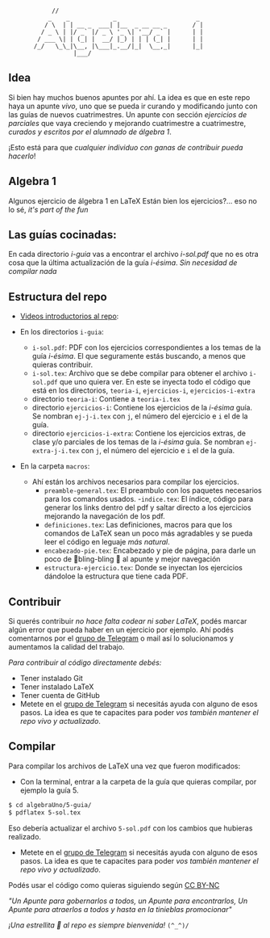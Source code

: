 ```
            //
           _    _            _                      _
          / \  | | __ _  ___| |__  _ __ __ _       / |
         / _ \ | |/ _` |/ _ \ '_ \| '__/ _` |      | |
        / ___ \| | (_| |  __/ |_) | | | (_| |      | |
       /_/   \_\_|\__, |\___|_.__/|_|  \__,_|      |_|
                  |___/
```

## Idea

Si bien hay muchos buenos apuntes por ahí. La idea es que en este repo haya un apunte _vivo_, uno que se pueda
ir curando y modificando junto con las guías de nuevos cuatrimestres.
Un apunte con sección _ejercicios de parciales_ que vaya creciendo y mejorando cuatrimestre a cuatrimestre,
_curados y escritos por el alumnado de álgebra 1_.

¡Esto está para que _cualquier individuo con ganas de contribuir pueda hacerlo_!

## Algebra 1

Algunos ejercicio de álgebra 1 en LaTeX
Están bien los ejercicios?... eso no lo sé, _it's part of the fun_

## Las guías cocinadas:
En cada directorio _i-guia_ vas a encontrar el archivo *_i-sol.pdf_* que no es otra cosa que la última actualización de la guía _i-ésima_. _Sin necesidad de compilar nada_

## Estructura del repo

- [Videos introductorios al repo](https://www.youtube.com/watch?v=8s2Z8MvKbRM&list=PLTgIZ7PjigTILwmmcQqfCDazzR8bo8N6d&pp=gAQBiAQB):
- En los directorios `i-guia`:

  - `i-sol.pdf`: PDF con los ejercicios correspondientes a los temas de la guía _i-ésima_. El que seguramente estás buscando, a menos que quieras contribuir.
  - `i-sol.tex`: Archivo que se debe compilar para obtener el archivo `i-sol.pdf` que uno quiera ver. En este se inyecta todo el código que está en los directorios, `teoria-i`, `ejercicios-i`, `ejercicios-i-extra`
  - directorio `teoria-i`: Contiene a `teoria-i.tex`
  - directorio `ejercicios-i`: Contiene los ejercicios de la _i-ésima_ guía. Se nombran `ej-j-i.tex` con `j`, el número del ejercicio e `i` el de la guía.
  - directorio `ejercicios-i-extra`: Contiene los ejercicios extras, de clase y/o parciales de los temas de la _i-ésima_ guía. Se nombran `ej-extra-j-i.tex` con `j`, el número del ejercicio e `i` el de la guía.

- En la carpeta `macros`:
  - Ahí están los archivos necesarios para compilar los ejercicios.
    - `preamble-general.tex`: El preambulo con los paquetes necesarios para los comandos usados. -`indice.tex`: El índice, código para generar los links dentro del pdf y saltar directo a los ejercicios mejorando la navegación de los pdf.
    - `definiciones.tex`: Las definiciones, macros para que los comandos de LaTeX sean un poco más agradables y se pueda leer el código en leguaje _más natural_.
    - `encabezado-pie.tex`: Encabezado y pie de página, para darle un poco de 🌠bling-bling 🌠 al apunte y mejor navegación
    - `estructura-ejercicio.tex`: Donde se inyectan los ejercicios dándoloe la estructura que tiene cada PDF.

## Contribuir

Si querés contribuir _no hace falta codear ni saber LaTeX_, podés marcar algún error que pueda haber en un ejercicio por ejemplo. Ahí podés comentarnos por el [grupo de Telegram](https://t.me/+1znt2GV1i8cwMTNh) o mail así lo solucionamos y aumentamos la calidad del trabajo.

_Para contribuir al código directamente debés:_

- Tener instalado Git
- Tener instalado LaTeX
- Tener cuenta de GitHub
- Metete en el [grupo de Telegram](https://t.me/+1znt2GV1i8cwMTNh) si necesitás ayuda con alguno de esos pasos. La idea es que te capacites para poder _vos también mantener el repo vivo y actualizado_.

## Compilar

Para compilar los archivos de LaTeX una vez que fueron modificados:

- Con la terminal, entrar a la carpeta de la guía que quieras compilar, por ejemplo la guía 5.

```bash
$ cd algebraUno/5-guia/
$ pdflatex 5-sol.tex
```
Eso debería actualizar el archivo `5-sol.pdf` con los cambios que hubieras realizado.

- Metete en el [grupo de Telegram](https://t.me/+1znt2GV1i8cwMTNh) si necesitás ayuda con alguno de esos pasos. La idea es que te capacites para poder _vos también mantener el repo vivo y actualizado_.

Podés usar el código como quieras siguiendo según [CC BY-NC](https://creativecommons.org/licenses/by-nc/4.0/)


_"Un Apunte para gobernarlos a todos, un Apunte para encontrarlos, Un Apunte para atraerlos a todos y hasta en la tinieblas promocionar"_

_¡Una estrellita 🌟 al repo es siempre bienvenida!_
`(^_^)/`


